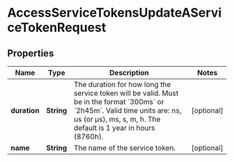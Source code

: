 

# AccessServiceTokensUpdateAServiceTokenRequest


## Properties

| Name | Type | Description | Notes |
|------------ | ------------- | ------------- | -------------|
|**duration** | **String** | The duration for how long the service token will be valid. Must be in the format &#x60;300ms&#x60; or &#x60;2h45m&#x60;. Valid time units are: ns, us (or µs), ms, s, m, h. The default is 1 year in hours (8760h). |  [optional] |
|**name** | **String** | The name of the service token. |  [optional] |



